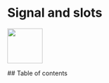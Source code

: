 <h1 aling="center"> Signal and slots</h1>
<p aling="center">
 <img align="center" width="80" hiegth="60" src="https://i.ytimg.com/vi/JakMj5XEBoc/maxresdefault.jpg" />
 </p>
## Table of contents
